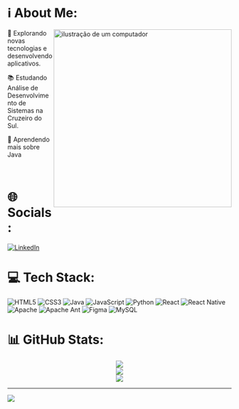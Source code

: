 # ℹ️ About Me:

<img src="https://user-images.githubusercontent.com/74038190/212750996-938b257b-266c-45a7-9af7-655341c0f58b.gif" alt="ilustração de um computador" min-width="400px" max-width="400px" width="400px" align="right" border-radius = "5px" >

🤔 Explorando novas tecnologias e desenvolvendo aplicativos.

📚 Estudando Análise de Desenvolvimento de Sistemas na Cruzeiro do Sul.

🌱 Aprendendo mais sobre Java

<br>

# 🌐 Socials:
[![LinkedIn](https://img.shields.io/badge/LinkedIn-%230077B5.svg?logo=linkedin&logoColor=white)](https://linkedin.com/in/https://www.linkedin.com/in/daniel-cândido-759493343) 

# 💻 Tech Stack:
![HTML5](https://img.shields.io/badge/html5-%23E34F26.svg?style=for-the-badge&logo=html5&logoColor=white) ![CSS3](https://img.shields.io/badge/css3-%231572B6.svg?style=for-the-badge&logo=css3&logoColor=white) ![Java](https://img.shields.io/badge/java-%23ED8B00.svg?style=for-the-badge&logo=openjdk&logoColor=white) ![JavaScript](https://img.shields.io/badge/javascript-%23323330.svg?style=for-the-badge&logo=javascript&logoColor=%23F7DF1E) ![Python](https://img.shields.io/badge/python-3670A0?style=for-the-badge&logo=python&logoColor=ffdd54) ![React](https://img.shields.io/badge/react-%2320232a.svg?style=for-the-badge&logo=react&logoColor=%2361DAFB) ![React Native](https://img.shields.io/badge/react_native-%2320232a.svg?style=for-the-badge&logo=react&logoColor=%2361DAFB) ![Apache](https://img.shields.io/badge/apache-%23D42029.svg?style=for-the-badge&logo=apache&logoColor=white) ![Apache Ant](https://img.shields.io/badge/Apache%20Ant-A81C7D?style=for-the-badge&logo=Apache%20Ant&logoColor=white) ![Figma](https://img.shields.io/badge/figma-%23F24E1E.svg?style=for-the-badge&logo=figma&logoColor=white) ![MySQL](https://img.shields.io/badge/mysql-%2300000f.svg?style=for-the-badge&logo=mysql&logoColor=white)
# 📊 GitHub Stats:

<center>
  
![](https://github-readme-stats.vercel.app/api?username=AdnielUrbano&theme=merko&hide_border=true&include_all_commits=false&count_private=true)<br/>
![](https://github-readme-streak-stats.herokuapp.com/?user=AdnielUrbano&theme=merko&hide_border=true)<br/>
![](https://github-readme-stats.vercel.app/api/top-langs/?username=AdnielUrbano&theme=merko&hide_border=true&include_all_commits=false&count_private=true&layout=compact)

</center>

---

[![](https://visitcount.itsvg.in/api?id=AdnielUrbano&icon=0&color=1)](https://visitcount.itsvg.in)

<!-- Proudly created with GPRM ( https://gprm.itsvg.in ) -->

